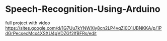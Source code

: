# Speech-Recognition-Using-Arduino
full project with video https://sites.google.com/d/1G7Uu7kYNWXiy8cn2LP4vqZi0O1UBNKKA/p/1PdGrPecsecMcx4XSXU4gVDZGf2lfBFRs/edit
